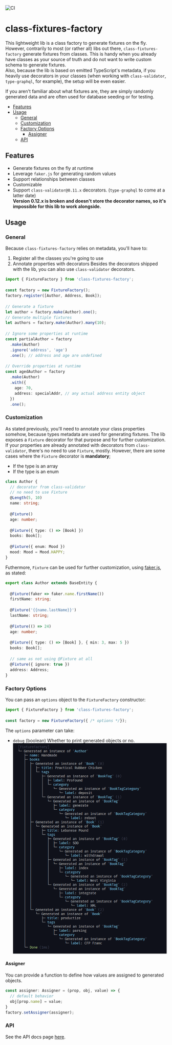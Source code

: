 ![CI](https://github.com/CyriacBr/class-fixtures-factory/workflows/CI/badge.svg)

# class-fixtures-factory <!-- omit in toc -->

This lightweight lib is a class factory to generate fixtures on the fly. However, contrarily to most (or rather all)
libs out there, `class-fixtures-factory` generate fixtures from classes. This is handy when you already have
classes as your source of truth and do not want to write custom schema to generate fixtures.  
Also, because the lib is based on emitted TypeScript's metadata, if you heavily
use decorators in your classes (when working with `class-validator`, `type-graphql`, for example), the setup will be even easier.

If you aren't familiar about what fixtures are, they are simply randomly generated data and are often used for database
seeding or for testing.

- [Features](#features)
- [Usage](#usage)
  - [General](#general)
  - [Customization](#customization)
  - [Factory Options](#factory-options)
    - [Assigner](#assigner)
  - [API](#api)

## Features

- Generate fixtures on the fly at runtime
- Leverage `faker.js` for generating random values
- Support relationships between classes
- Customizable
- Support `class-validator@0.11.x` decorators. (`type-graphql` to come at a latter date)  
  **Version 0.12.x is broken and doesn't store the decorator names, so it's impossible for this lib to work alongside.**

## Usage

### General

Because `class-fixtures-factory` relies on metadata, you'll have to:

1. Register all the classes you're going to use
2. Annotate properties with decorators
   Besides the decorators shipped with the lib, you can also use `class-validator` decorators.

```ts
import { FixtureFactory } from 'class-fixtures-factory';

const factory = new FixtureFactory();
factory.register([Author, Address, Book]);

// Generate a fixture
let author = factory.make(Author).one();
// Generate multiple fixtures
let authors = factory.make(Author).many(10);

// Ignore some properties at runtime
const partialAuthor = factory
  .make(Author)
  .ignore('address', 'age')
  .one(); // address and age are undefined

// Override properties at runtime
const agedAuthor = factory
  .make(Author)
  .with({
    age: 70,
    address: specialAddr, // any actual address entity object
  })
  .one();
```

### Customization

As stated previously, you'll need to annotate your class properties somehow, because types metadata
are used for generating fixtures.
The lib exposes a `Fixture` decorator for that purpose and for further customization.
If your properties are already annotated with decorators from `class-validator`, there's no need to use `Fixture`, mostly. 
However, there are some cases where the `Fixture` decorator is **mandatory**;

- If the type is an array
- If the type is an enum

```ts
class Author {
  // decorator from class-validator
  // no need to use Fixture
  @Length(5, 10)
  name: string;

  @Fixture()
  age: number;

  @Fixture({ type: () => [Book] })
  books: Book[];

  @Fixture({ enum: Mood })
  mood: Mood = Mood.HAPPY;
}
```

Futhermore, `Fixture` can be used for further customization, using [faker.js](https://fakerjs.dev/guide/), as stated:

```ts
export class Author extends BaseEntity {

  @Fixture(faker => faker.name.firstName())
  firstName: string;

  @Fixture('{{name.lastName}}')
  lastName: string;

  @Fixture(() => 24)
  age: number;

  @Fixture({ type: () => [Book] }, { min: 3, max: 5 })
  books: Book[];

  // same as not using @Fixture at all
  @Fixture({ ignore: true })
  address: Address;
}
```

### Factory Options

You can pass an `options` object to the `FixtureFactory` constructor:

```ts
import { FixtureFactory } from 'class-fixtures-factory';

const factory = new FixtureFactory({ /* options */});
```

The `options` parameter can take:
* `debug` (boolean)
  Whether to print generated objects or no.
  ![](debug.png)


#### Assigner

You can provide a function to define how values are assigned to generated objects.
```ts
const assigner: Assigner = (prop, obj, value) => {
  // default behavior
  obj[prop.name] = value;
}
factory.setAssigner(assigner);
```

### API

See the API docs page [here](./docs/markdown/index.md).
